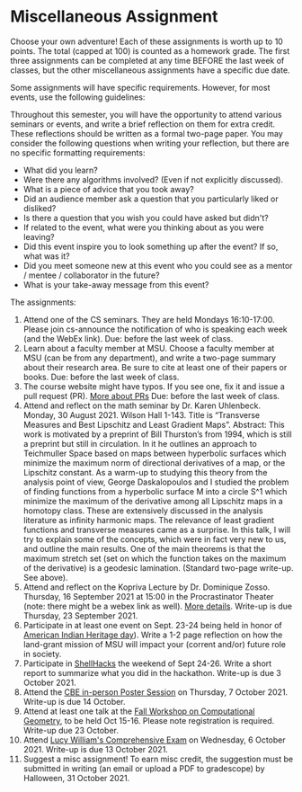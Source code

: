 # Miscellaneous Assignment 

Choose your own adventure!  Each of these assignments is worth up to 10 points.
The total (capped at 100) is counted as a homework grade.  The first three
assignments can be completed at any time BEFORE the last week of classes, but
the other miscellaneous assignments have a specific due date.

Some assignments will have specific requirements.  However, for most events, use
the following guidelines:

Throughout this semester, you will have the opportunity to attend various
seminars or events, and write a brief reflection on them for extra credit.
These reflections should be written as a formal two-page paper.  You may
consider the following questions when writing your reflection, but there are no
specific formatting requirements:

* What did you learn?
* Were there any algorithms involved? (Even if not explicitly discussed).
* What is a piece of advice that you took away?
* Did an audience member ask a question that you particularly liked or disliked?
* Is there a question that you wish you could have asked but didn't?
* If related to the event, what were you thinking about as you were leaving?
* Did this event inspire you to look something up after the event? If so, what
  was it?
* Did you meet someone new at this event who you could see as a mentor / mentee
  / collaborator in the future?
* What is your take-away message from this event?


The assignments:

1. Attend one of the CS seminars. They are held Mondays 16:10-17:00.  Please
   join cs-announce the notification of who is speaking each week (and the WebEx
   link).  Due: before the last week of class.
2. Learn about a faculty member at MSU.  Choose a faculty member at MSU (can be
   from any department), and write a two-page summary about their research area.
   Be sure to cite at least one of their papers or books. Due: before the last
   week of class.
3. The course website might have typos.  If you see one, fix it and issue a pull
   request (PR). [More about
   PRs](https://www.atlassian.com/git/tutorials/making-a-pull-request) Due:
   before the last week of class.
4. Attend and reflect on the math seminar by Dr. Karen Uhlenbeck.  Monday, 30
   August 2021. Wilson Hall 1-143. Title is “Transverse Measures and Best
   Lipschitz and Least Gradient Maps”. Abstract:  This work is motivated by a
   preprint of Bill Thurston’s from 1994, which is still a preprint but still in
   circulation.  In it he outlines an approach to  Teichmuller Space based on
   maps between hyperbolic surfaces which minimize the maximum norm of
   directional derivatives of a map, or the Lipschitz constant.  As a warm-up to
   studying this theory from the analysis point of view, George Daskalopoulos
   and I studied the problem of finding functions from a hyperbolic surface M
   into a circle S^1 which minimize the maximum of the derivative among all
   Lipschitz maps in a homotopy class.  These are extensively discussed in the
   analysis literature as infinity harmonic maps. The relevance of least
   gradient functions and transverse measures came as a surprise.  In this talk,
   I will try to explain some of the concepts, which were in fact very new to
   us, and outline the main results.  One of the main theorems  is that the
   maximum stretch set (set on which the function takes on the maximum of the
   derivative) is a geodesic lamination.  (Standard two-page write-up. See
   above).
5. Attend and reflect on the Kopriva Lecture by Dr. Dominique Zosso. Thursday,
   16 September 2021 at 15:00 in the Procrastinator Theater (note: there might be
   a webex link as well). [More
   details](https://www.montana.edu/calendar/events/38697). Write-up is due
   Thursday, 23 September 2021.
6. Participate in at least one event on Sept. 23-24 being held in honor of [American Indian
   Heritage
   day](https://www.montana.edu/news/21456/msu-sets-american-indian-heritage-day-celebration-for-sept-23-24)).
   Write a 1-2 page reflection on how the land-grant mission of MSU will impact
   your (corrent and/or) future role in society.
7. Participate in [ShellHacks](https://shellhacks.net/) the weekend of Sept
   24-26.  Write a short report
   to summarize what you did in the hackathon. Write-up is due 3 October 2021.
8. Attend the [CBE in-person Poster
Session](https://www.montana.edu/news/21456/msu-sets-american-indian-heritage-day-celebration-for-sept-23-24)
on Thursday, 7 October 2021. Write-up is due 14 October.
9. Attend at least one talk at the [Fall Workshop on Computational
Geometry](https://comptag.github.io/fwcg21/call.html), to be held Oct 15-16.
Please note registration is required. Write-up due 23 October.
10. Attend [Lucy William's Comprehensive
    Exam](https://www.montana.edu/calendar/events/39417) on Wednesday, 6 October
    2021. Write-up is due 13 October 2021.
11. Suggest a misc assignment!  To earn misc credit, the suggestion must be
    submitted in writing (an email or upload a PDF to gradescope) by Halloween,
    31 October 2021.
